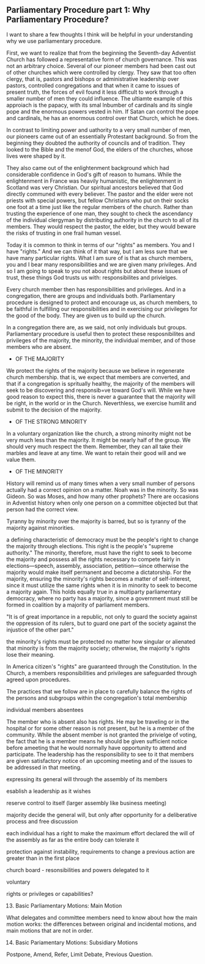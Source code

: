 ## Parliamentary Procedure part 1: Why Parliamentary Procedure?

I want to share a few thoughts I think will be helpful in your understanding why we use parliamentary procedure.

First, we want to realize that from the beginning the Seventh-day Adventist Church has followed a representative form of church governance. This was not an arbitrary choice. Several of our pioneer members had been cast out of other churches which were controlled by clergy. They saw that too often clergy, that is, pastors and bishops or administrative leadership over pastors, controlled congregations and that when it came to issues of present truth, the forces of evil found it less difficult to work through a smaller number of men they could influence. The ultiamte example of this approiach is the papacy, with its smal lnbumber of cardinals and its single pope and the enormous powers vested in him. If Satan can control the pope and cardinals, he has an enormous control over that Church, which he does.

In contrast to limiting power and uathority to a very small number of men, our pioneers came out of an essentially Protestant background. So from the beginning they doubted the authority of councils and of tradition. They looked to the Bible and the menof God, the elders of the churches, whose lives were shaped by it.

They also came out of the enlightenment background which had considerable confidence in God's gift of reason to humans. While the enlightenment in France was heavily humanistic, the enlightenment in Scotland was very Christian. Our spiritual ancestors believed that God directly communed with every believer. The pastor and the elder were not priests with special powers, but fellow Christians who put on their socks one foot at a time just like the regular members of the church. Rather than trusting the experience of one man, they sought to check the ascendancy of the individual clergyman by distributing authority in the church to all of its members. They would respect the pastor, the elder, but they would beware the risks of trusting in one frail human vessel.

Today it is common to think in terms of our "rights" as members. You and I have "rights." And we can think of it that way, but I am less sure that we have many particular rights. What I am sure of is that as church members, you and I bear many responsibilities and we are given many privileges. And so I am going to speak to you not about rights but about these issues of trust, these things God trusts us with: responsibilites and privielges.

Every church member then has responsibilities and privileges. And in a congregation, there are groups and individuals both. Parliamentary procedure is designed to protect and encourage us, as church members, to be faithful in fulfilling our responsibilities and in exercising our privileges for the good of the body. They are given us to build up the church.

In a congregation there are, as we said, not only individuals but groups. Parliamentary procedure is useful then to protect these resposnibilites and privileges of the majority, the minority, the individual member, and of those members who are absent.

* OF THE MAJORITY

We protect the rights of the majority because we believe in regenerate church membership. that is, we expect that members are converted, and that if a congregation is spritually healthy, the majority of the members will seek to be discovering and responsib=ve toward God's will. While we have good reason to expect this, there is never a guarantee that the majority will be right, in the world or in the Church. Neverthless, we exercise humilit and submit to the decision of the majority.

* OF THE STRONG MINORITY

In a voluntary organization like the church, a strong minority might not be very much less than the majority. It might be nearly half of the group. We should very much respect the them. Remember, they can all take their marbles and leave at any time. We want to retain their good will and we value them.

* OF THE MINORITY

History will remind us of many times when a very small number of persons actually had a correct opinion on a matter. Noah was in the minority. So was Gideon. So was Moses, and how many other prophets? There are occasions in Adventist history when only one person on a committee objected but that person had the correct view.

Tyranny by minority over the majority is barred, but so is tyranny of the majority against minorities.

a defining characteristic of democracy must be the people's right to change the majority through elections. This right is the people's "supreme authority." The minority, therefore, must have the right to seek to become the majority and possess all the rights necessary to compete fairly in elections—speech, assembly, association, petition—since otherwise the majority would make itself permanent and become a dictatorship. For the majority, ensuring the minority's rights becomes a matter of self-interest, since it must utilize the same rights when it is in minority to seek to become a majority again. This holds equally true in a multiparty parliamentary democracy, where no party has a majority, since a government must still be formed in coalition by a majority of parliament members.

"It is of great importance in a republic, not only to guard the society against the oppression of its rulers, but to guard one part of the society against the injustice of the other part."

the minority's rights must be protected no matter how singular or alienated that minority is from the majority society; otherwise, the majority's rights lose their meaning.

In America citizen's "rights" are guaranteed through the Constitution. In the Church, a members responsibilities and privileges are safeguarded through agreed upon procedures.


The practices that we follow are in place to carefully balance the rights of the persons and subgroups within the congregation's total membership

individual members
absentees

The member who is absent also has rights. He may be traveling or in the hospital or for some other reason is not present, but he is a member of the community. While the absent member is not granted the privielge of voting, the fact that he is a member means he should be given sufficient notice before  ameeting that he would normally have opportunity to attend and participate. The leadership has the responsibility to see to it that members are given satisfactory notice of an upcoming meeting and of the issues to be addressed in that meeting.

expressing its general will through the assembly of its members

esablish a leadership as it wishes

reserve control to itself (larger assembly like business meeting)

majority decide the general will, but only after opportunity for a deliberative process and free discussion


 each individual has a right to make the maximum effort declared the will of the assembly as far as the entire body can tolerate it

protection against instability, requirements to change a previous action are greater than in the first place

church board - resonsibilities and powers delegated to it

voluntary


rights or privileges or capabilities?


13. Basic Parliamentary Motions: Main Motion

What delegates and committee members need to know about how the main motion works: the differences between original and incidental motions, and main motions that are not in order.

14. Basic Pariamentary Motions: Subsidiary Motions

Postpone, Amend, Refer, Limit Debate, Previous Question.
